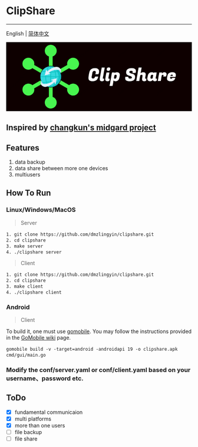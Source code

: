 # ClipShare

---

English | [简体中文](README_zh.md)

![image clipshare](./docs/clipshare.png)

## Inspired by [changkun's midgard project](https://github.com/changkun/midgard)

## Features

1. data backup
2. data share between more one devices
3. multiusers

## How To Run

### Linux/Windows/MacOS

> Server

```shell
1. git clone https://github.com/dmzlingyin/clipshare.git
2. cd clipshare
3. make server
4. ./clipshare server
```
> Client

```shell
1. git clone https://github.com/dmzlingyin/clipshare.git
2. cd clipshare
3. make client
4. ./clipshare client
```

### Android
> Client

To build it, one
must use [gomobile](https://golang.org/x/mobile). You may follow the instructions
provided in the [GoMobile wiki](https://github.com/golang/go/wiki/Mobile) page.
```shell
gomobile build -v -target=android -androidapi 19 -o clipshare.apk cmd/gui/main.go
```

### **Modify the conf/server.yaml or conf/client.yaml based on your username、password etc.**

## ToDo

- [x] fundamental communicaion
- [x] multi platforms
- [x] more than one users
- [ ] file backup
- [ ] file share